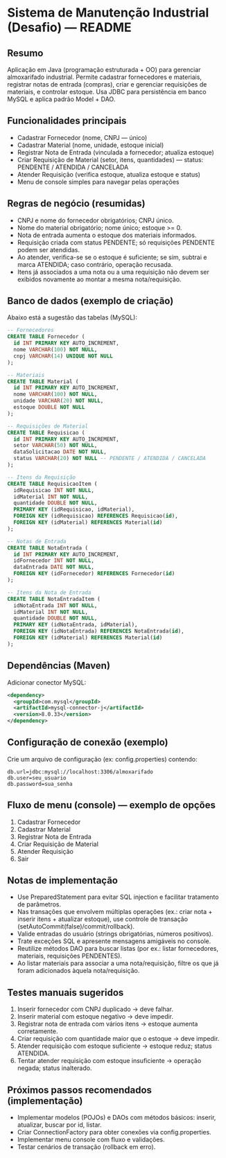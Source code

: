 # Sistema de Manutenção Industrial (Desafio) — README

Resumo
-----
Aplicação em Java (programação estruturada + OO) para gerenciar almoxarifado industrial. Permite cadastrar fornecedores e materiais, registrar notas de entrada (compras), criar e gerenciar requisições de materiais, e controlar estoque. Usa JDBC para persistência em banco MySQL e aplica padrão Model + DAO.

Funcionalidades principais
--------------------------
- Cadastrar Fornecedor (nome, CNPJ — único)
- Cadastrar Material (nome, unidade, estoque inicial)
- Registrar Nota de Entrada (vinculada a fornecedor; atualiza estoque)
- Criar Requisição de Material (setor, itens, quantidades) — status: PENDENTE / ATENDIDA / CANCELADA
- Atender Requisição (verifica estoque, atualiza estoque e status)
- Menu de console simples para navegar pelas operações

Regras de negócio (resumidas)
-----------------------------
- CNPJ e nome do fornecedor obrigatórios; CNPJ único.
- Nome do material obrigatório; nome único; estoque >= 0.
- Nota de entrada aumenta o estoque dos materiais informados.
- Requisição criada com status PENDENTE; só requisições PENDENTE podem ser atendidas.
- Ao atender, verifica-se se o estoque é suficiente; se sim, subtrai e marca ATENDIDA; caso contrário, operação recusada.
- Itens já associados a uma nota ou a uma requisição não devem ser exibidos novamente ao montar a mesma nota/requisição.

Banco de dados (exemplo de criação)
-----------------------------------
Abaixo está a sugestão das tabelas (MySQL):

```sql
-- Fornecedores
CREATE TABLE Fornecedor (
  id INT PRIMARY KEY AUTO_INCREMENT,
  nome VARCHAR(100) NOT NULL,
  cnpj VARCHAR(14) UNIQUE NOT NULL
);

-- Materiais
CREATE TABLE Material (
  id INT PRIMARY KEY AUTO_INCREMENT,
  nome VARCHAR(100) NOT NULL,
  unidade VARCHAR(20) NOT NULL,
  estoque DOUBLE NOT NULL
);

-- Requisições de Material
CREATE TABLE Requisicao (
  id INT PRIMARY KEY AUTO_INCREMENT,
  setor VARCHAR(50) NOT NULL,
  dataSolicitacao DATE NOT NULL,
  status VARCHAR(20) NOT NULL -- PENDENTE / ATENDIDA / CANCELADA
);

-- Itens da Requisição
CREATE TABLE RequisicaoItem (
  idRequisicao INT NOT NULL,
  idMaterial INT NOT NULL,
  quantidade DOUBLE NOT NULL,
  PRIMARY KEY (idRequisicao, idMaterial),
  FOREIGN KEY (idRequisicao) REFERENCES Requisicao(id),
  FOREIGN KEY (idMaterial) REFERENCES Material(id)
);

-- Notas de Entrada
CREATE TABLE NotaEntrada (
  id INT PRIMARY KEY AUTO_INCREMENT,
  idFornecedor INT NOT NULL,
  dataEntrada DATE NOT NULL,
  FOREIGN KEY (idFornecedor) REFERENCES Fornecedor(id)
);

-- Itens da Nota de Entrada
CREATE TABLE NotaEntradaItem (
  idNotaEntrada INT NOT NULL,
  idMaterial INT NOT NULL,
  quantidade DOUBLE NOT NULL,
  PRIMARY KEY (idNotaEntrada, idMaterial),
  FOREIGN KEY (idNotaEntrada) REFERENCES NotaEntrada(id),
  FOREIGN KEY (idMaterial) REFERENCES Material(id)
);
```

Dependências (Maven)
--------------------
Adicionar conector MySQL:

```xml
<dependency>
  <groupId>com.mysql</groupId>
  <artifactId>mysql-connector-j</artifactId>
  <version>8.0.33</version>
</dependency>
```

Configuração de conexão (exemplo)
---------------------------------
Crie um arquivo de configuração (ex: config.properties) contendo:

```
db.url=jdbc:mysql://localhost:3306/almoxarifado
db.user=seu_usuario
db.password=sua_senha
```

Fluxo de menu (console) — exemplo de opções
------------------------------------------
1) Cadastrar Fornecedor
2) Cadastrar Material
3) Registrar Nota de Entrada
4) Criar Requisição de Material
5) Atender Requisição
0) Sair

Notas de implementação
----------------------
- Use PreparedStatement para evitar SQL injection e facilitar tratamento de parâmetros.
- Nas transações que envolvem múltiplas operações (ex.: criar nota + inserir itens + atualizar estoque), use controle de transação (setAutoCommit(false)/commit/rollback).
- Valide entradas do usuário (strings obrigatórias, números positivos).
- Trate exceções SQL e apresente mensagens amigáveis no console.
- Reutilize métodos DAO para buscar listas (por ex.: listar fornecedores, materiais, requisições PENDENTES).
- Ao listar materiais para associar a uma nota/requisição, filtre os que já foram adicionados àquela nota/requisição.

Testes manuais sugeridos
------------------------
1. Inserir fornecedor com CNPJ duplicado → deve falhar.
2. Inserir material com estoque negativo → deve impedir.
3. Registrar nota de entrada com vários itens → estoque aumenta corretamente.
4. Criar requisição com quantidade maior que o estoque → deve impedir.
5. Atender requisição com estoque suficiente → estoque reduz; status ATENDIDA.
6. Tentar atender requisição com estoque insuficiente → operação negada; status inalterado.

Próximos passos recomendados (implementação)
--------------------------------------------
- Implementar modelos (POJOs) e DAOs com métodos básicos: inserir, atualizar, buscar por id, listar.
- Criar ConnectionFactory para obter conexões via config.properties.
- Implementar menu console com fluxo e validações.
- Testar cenários de transação (rollback em erro).
